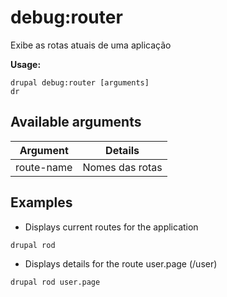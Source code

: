 # debug:router
Exibe as rotas atuais de uma aplicação

**Usage:**
```
drupal debug:router [arguments]
dr
```

## Available arguments
Argument | Details
---------|-------------
route-name | Nomes das rotas

## Examples
* Displays current routes for the application
```
drupal rod
```
* Displays details for the route user.page (/user)
```
drupal rod user.page
```
